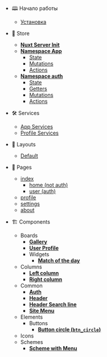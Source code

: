 * 🕮 Начало работы
	* [Установка](/)
 
* 💾 Store
	* [**Nuxt Server Init**](/store/nuxt_server_init/?id=server-init)
	* [**Namespace App**](/store/app/?id=store-app)
		* [State](/store/app/?id=state)
		* [Mutations](/store/app/?id=mutations)
		* [Actions](/store/app/?id=actions)
	* [**Namespace auth**](/store/auth/?id=store-auth)
		* [State](/store/auth/?id=state)
		* [Getters](/store/auth/?id=getters)
		* [Mutations](/store/auth/?id=mutations)
		* [Actions](/store/auth/?id=actions)

* 🛠 Services
	* [App Services](/services/app_services/?id=🛠-app-services)
	* [Profile Services](/services/profile_services/?id=🛠-profile-services)

* 🚩 Layouts
	* [Default](/layouts/default/?id=layoutsdefault)

* 📃 Pages
	* [index](/pages/index/?id=pagesindex)
		* [home (not auth)](/pages/index/home/?id=pagesindexuser)
		* [user (auth)](/pages/index/user/?id=pagesindexuser)
	* [profile](/pages/profile/?id=pagesprofile)
	* [settings](/pages/settings/)
	* [about](/pages/about/?id=pagesabout)

* 🏗 Components
	* Boards 
		* [**Gallery**](/components/boards/gallery/?id=componentsboardsgallery)
		* [**User Profile**](/components/boards/user_profile/?id=componentsboardsuser_profile)
		* Widgets
			* [**Match of the day**](/components/boards/widgets/match_of_the_day/?id=componentsboardswidgetsmatch_of_the_day)
	* Columns
		* [**Left column**](/components/columns/left_column/?id=componentscolumnsleft_column)
		* [**Right column**](/components/columns/right_column/?id=componentscolumnsright_column)
	* Common
		* [**Auth**](/components/common/auth/?id=componentscommonauth)
		* [**Header**](/components/common/header/?id=componentscommonheader)
		* [**Header Search line**](/components/common/header-search-line/?id=componentscommonheader-search-line)
		* [**Site Menu**](/components/common/site-menu/?id=componentscommonsite-menu)
	* Elements
		* Buttons
			* [**Button circle (`btn_circle`)**](/components/elements/buttons/btn_circle/?id=componentselementsbuttonsbtn_circle)
	* Icons
	* Schemes
		* [**Scheme with Menu**](/components/schemes/with_menu/?id=componentsschemeswith_menu)
